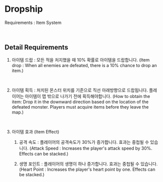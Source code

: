 # Dropship

Requirements : Item System

<br>

## Detail Requirements

1. 아이템 드랍 : 모든 적을 처지했을 때 10% 확률로 아이템을 드랍합니다. (Item drop : When all enemies are defeated, there is a 10% chance to drop an item.)

<br>

2. 아이템 획득 : 처치된 몬스터 위치를 기준으로 직선 아래방향으로 드랍됩니다. 플레이어는 아이템이 맵 밖으로 나가기 전에 획득해야합니다. (How to obtain the item: Drop it in the downward direction based on the location of the defeated monster. Players must acquire items before they leave the map.)

<br>

3. 아이템 효과 (Item Effect)
    1) 공격 속도 : 플레이어의 공격속도가 30%가 증가합니다. 효과는 중첩될 수 있습니다. (Attack Speed : Increases the player's attack speed by 30%. Effects can be stacked.)

    2) 생명 포인트 : 플레이어의 생명이 하나 증가합니다. 효과는 중첩될 수 있습니다. (Heart Point : Increases the player's heart point by one. Effects can be stacked.)
